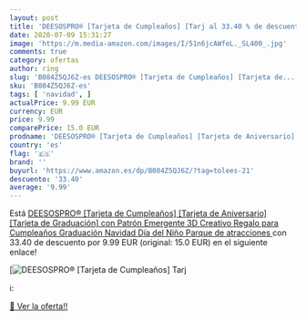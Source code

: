 ```yaml
---
layout: post
title: 'DEESOSPRO® [Tarjeta de Cumpleaños] [Tarj al 33.40 % de descuento'
date: 2020-07-09 15:31:27
image: 'https://m.media-amazon.com/images/I/51n6jcAWfeL._SL400_.jpg'
comments: true
category: ofertas
author: ring
slug: 'B084Z5QJ6Z-es DEESOSPRO® [Tarjeta de Cumpleaños] [Tarjeta de...'
sku: 'B084Z5QJ6Z-es'
tags: [ 'navidad', ]
actualPrice: 9.99 EUR
currency: EUR
price: 9.99
comparePrice: 15.0 EUR
prodname: 'DEESOSPRO® [Tarjeta de Cumpleaños] [Tarjeta de Aniversario] [Tarjeta de Graduación] con Patrón Emergente 3D Creativo  Regalo para Cumpleaños  Graduación  Navidad  Día del Niño  Parque de atracciones '
country: 'es'
flag: '🇪🇸'
brand: ''
buyurl: 'https://www.amazon.es/dp/B084Z5QJ6Z/?tag=tolees-21'
descuento: '33.40'
average: '9.99'
---
```


Está [DEESOSPRO® [Tarjeta de Cumpleaños] [Tarjeta de Aniversario] [Tarjeta de Graduación] con Patrón Emergente 3D Creativo  Regalo para Cumpleaños  Graduación  Navidad  Día del Niño  Parque de atracciones ](https://www.amazon.es/dp/B084Z5QJ6Z/?tag=tolees-21) con 33.40 de descuento por 9.99 EUR (original: 15.0 EUR) en el siguiente enlace!

[![DEESOSPRO® [Tarjeta de Cumpleaños] [Tarj](https://m.media-amazon.com/images/I/51n6jcAWfeL._SL400_.jpg)](https://www.amazon.es/dp/B084Z5QJ6Z/?tag=tolees-21)

ℹ️:


[🛒 Ver la oferta!!](https://www.amazon.es/dp/B084Z5QJ6Z/?tag=tolees-21)
